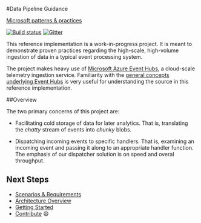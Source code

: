 #Data Pipeline Guidance

[Microsoft patterns & practices](http://aka.ms/mspnp)

[![Build status](https://ci.appveyor.com/api/projects/status/vffa0di2sdg8nqkg/branch/master?svg=true)](https://ci.appveyor.com/project/mspnp/data-pipeline/branch/master)
[![Gitter](https://badges.gitter.im/Join%20Chat.svg)](https://gitter.im/mspnp/data-pipeline?utm_source=badge&utm_medium=badge&utm_campaign=pr-badge&utm_content=badge)

This reference implementation is a work-in-progress project. It is meant to demonstrate proven practices regarding the high-scale, high-volume ingestion of data in a typical event processing system.

The project makes heavy use of [Microsoft Azure Event Hubs](http://azure.microsoft.com/en-us/services/event-hubs/), a cloud-scale telemetry ingestion service. Familiarity with the [general concepts underlying Event Hubs](http://msdn.microsoft.com/en-us/library/azure/dn789972.aspx) is very useful for understanding the source in this reference implementation.

##Overview

The two primary concerns of this project are:

* Facilitating cold storage of data for later analytics. That is, translating the _chatty_ stream of events into _chunky_ blobs.

* Dispatching incoming events to specific handlers. That is, examining an incoming event and passing it along to an appropriate handler function. The emphasis of our dispatcher solution is on speed and overal throughput.

## Next Steps

* [Scenarios & Requirements](/docs/Introduction.md)
* [Architecture Overview](/docs/ArchitectureOverview.md)
* [Getting Started](/docs/GettingStarted.md)
* [Contribute](CONTRIBUTING.md) :smile:
